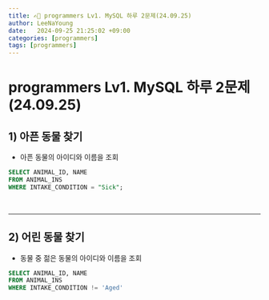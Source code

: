 ```yaml
---
title: ✍🏻 programmers Lv1. MySQL 하루 2문제(24.09.25)
author: LeeNaYoung
date:   2024-09-25 21:25:02 +09:00
categories: [programmers]
tags: [programmers]
---
```



# programmers Lv1. MySQL 하루 2문제(24.09.25)

## 1) 아픈 동물 찾기

- 아픈 동물의 아이디와 이름을 조회

```sql
SELECT ANIMAL_ID, NAME
FROM ANIMAL_INS
WHERE INTAKE_CONDITION = "Sick";
```

<br>

---

## 2) 어린 동물 찾기

- 동물 중 젊은 동물의 아이디와 이름을 조회

```sql
SELECT ANIMAL_ID, NAME
FROM ANIMAL_INS
WHERE INTAKE_CONDITION != 'Aged'
```
